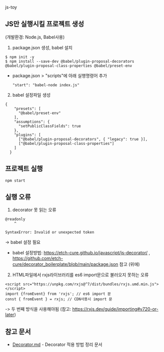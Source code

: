 js-toy

## JS만 실행시킬 프로젝트 생성
(개발환경: Node.js, Babel사용)

1. package.json 생성, babel 설치
```
$ npm init -y
$ npm install --save-dev @babel/plugin-proposal-decorators @babel/plugin-proposal-class-properties @babel/preset-env
```
* package.json > "scripts"에 아래 실행명령어 추가
    ```
    "start": "babel-node index.js"
    ```

2. babel 설정파일 생성
```
{
    "presets": [
      "@babel/preset-env"
    ],
    "assumptions": {
      "setPublicClassFields": true
    },
    "plugins": [
      ["@babel/plugin-proposal-decorators", { "legacy": true }],
      ["@babel/plugin-proposal-class-properties"]
    ]
  }
```

## 프로젝트 실행
```
npm start
```

## 실행 오류
1. decorator 못 읽는 오류
```
@readonly
    ^

SyntaxError: Invalid or unexpected token
```
-> babel 설정 필요
* babel 설정방법: https://etch-cure.github.io/javascript/js-decorator/ , https://github.com/etch-cure/decorator_boilerplate/blob/main/package.json 참고 (위에)

2. HTML파일에서 rxjs라이브러리를 es6 import문으로 불러오지 못하는 오류
```
<script src="https://unpkg.com/rxjs@^7/dist/bundles/rxjs.umd.min.js"></script>
import {fromEvent} from 'rxjs'; // es6 import 문
const { fromEvent } = rxjs; // CDN사용시 import 문

```
-> 두 번째 방식을 사용해야됨 (참고: https://rxjs.dev/guide/importing#v720-or-later)

## 참고 문서
- [Decorator.md](./docs/Decorator.md) - Decorator 적용 방법 정리 문서